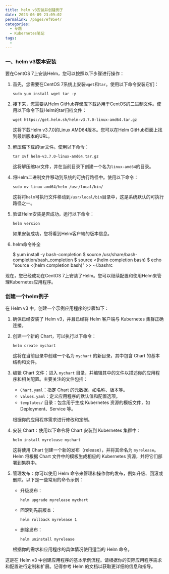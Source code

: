 ```yaml
---
title: helm v3安装并创建例子
date: 2023-06-09 23:09:02
permalink: /pages/ef95e4/
categories:
  - 专题
  - Kubernetes笔记
tags:
  - 
---
```


### 一、helm v3版本安装

要在CentOS 7上安装Helm，您可以按照以下步骤进行操作：

1. 首先，您需要在CentOS 7系统上安装`wget`和`tar`。使用以下命令安装它们：
   
   ```
   sudo yum install wget tar -y
   ```

2. 接下来，您需要从Helm GitHub存储库下载适用于CentOS的二进制文件。使用以下命令下载Helm的tar归档文件：
   
   ```
   wget https://get.helm.sh/helm-v3.7.0-linux-amd64.tar.gz
   ```
   
   这将下载Helm v3.7.0的Linux AMD64版本。您可以在Helm GitHub页面上找到最新版本的URL。

3. 解压缩下载的tar文件。使用以下命令：
   
   ```
   tar xvf helm-v3.7.0-linux-amd64.tar.gz
   ```
   
   这将解压缩tar文件，并在当前目录下创建一个名为`linux-amd64`的目录。

4. 将Helm二进制文件移动到系统的可执行路径中。使用以下命令：
   
   ```
   sudo mv linux-amd64/helm /usr/local/bin/
   ```
   
   这将将`helm`可执行文件移动到`/usr/local/bin`目录中，这是系统默认的可执行路径之一。

5. 验证Helm安装是否成功。运行以下命令：
   
   ```
   helm version
   ```
   
   如果安装成功，您将看到Helm客户端的版本信息。

6. helm命令补全

    $ yum install -y bash-completion 
    $ source /usr/share/bash-completion/bash_completion 
    $ source <(helm completion bash) 
    $ echo "source <(helm completion bash)" >> ~/.bashrc

现在，您已经成功在CentOS 7上安装了Helm。您可以继续配置和使用Helm来管理Kubernetes应用程序。

### 创建一个helm例子

在 Helm v3 中，创建一个示例应用程序的步骤如下：

1. 确保已经安装了 Helm v3，并且已经将 Helm 客户端与 Kubernetes 集群正确连接。

2. 创建一个新的 Chart，可以执行以下命令：
   
   ```
   helm create mychart
   ```
   
   这将在当前目录中创建一个名为 `mychart` 的新目录，其中包含 Chart 的基本结构和文件。

3. 编辑 Chart 文件：进入 `mychart` 目录，并编辑其中的文件以描述你的应用程序和相关配置。主要关注的文件包括：
   
   - `Chart.yaml`：指定 Chart 的元数据，如名称、版本等。
   - `values.yaml`：定义应用程序的默认值和配置选项。
   - `templates/` 目录：包含用于生成 Kubernetes 资源的模板文件，如 Deployment、Service 等。
   
   根据你的应用程序需求进行修改和定制。

4. 安装 Chart：使用以下命令将 Chart 安装到 Kubernetes 集群中：
   
   ```
   helm install myrelease mychart
   ```
   
   这将使用 Chart 创建一个新的发布（release），并将其命名为 `myrelease`。Helm 将根据 Chart 文件中的模板生成相应的 Kubernetes 资源，并将它们部署到集群中。

5. 管理发布：你可以使用 Helm 命令来管理和操作你的发布，例如升级、回滚或删除。以下是一些常用的命令示例：
   
   - 升级发布：
     
     ```
     helm upgrade myrelease mychart
     ```
   
   - 回滚到先前版本：
     
     ```
     helm rollback myrelease 1
     ```
   
   - 删除发布：
     
     ```
     helm uninstall myrelease
     ```
   
   根据你的需求和应用程序的具体情况使用适当的 Helm 命令。

这是在 Helm v3 中创建应用程序的基本示例流程。请根据你的实际应用程序需求和配置进行定制和扩展。记得参考 Helm 的文档以获取更详细的信息和指导。
